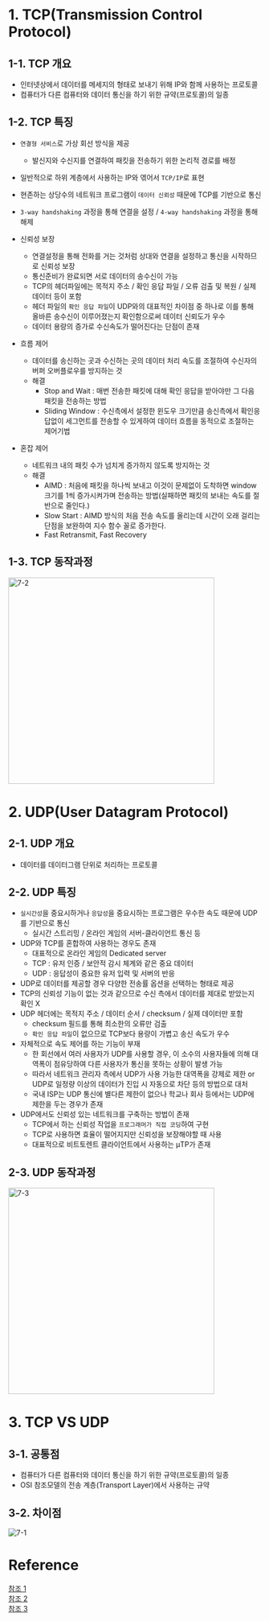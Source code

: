 # 1. TCP(Transmission Control Protocol)
## 1-1. TCP 개요
- 인터넷상에서 데이터를 메세지의 형태로 보내기 위해 IP와 함께 사용하는 프로토콜
- 컴퓨터가 다른 컴퓨터와 데이터 통신을 하기 위한 규약(프로토콜)의 일종

## 1-2. TCP 특징
- `연결형 서비스`로 가상 회선 방식을 제공
  - 발신지와 수신지를 연결하여 패킷을 전송하기 위한 논리적 경로를 배정
- 일반적으로 하위 계층에서 사용하는 IP와 엮어서 `TCP/IP`로 표현
- 현존하는 상당수의 네트워크 프로그램이 `데이터 신뢰성` 때문에 TCP를 기반으로 통신
- `3-way handshaking` 과정을 통해 연결을 설정 / `4-way handshaking` 과정을 통해 해제
  
- 신뢰성 보장
  - 연결설정을 통해 전화를 거는 것처럼 상대와 연결을 설정하고 통신을 시작하므로 신뢰성 보장
  - 통신준비가 완료되면 서로 데이터의 송수신이 가능
  - TCP의 헤더파일에는 목적지 주소 / 확인 응답 파일 / 오류 검출 및 복원 / 실제 데이터 등이 포함
  - 헤더 파일의 `확인 응답 파일`이 UDP와의 대표적인 차이점 중 하나로 이를 통해 올바른 송수신이 이루어졌는지 확인함으로써 데이터 신뢰도가 우수
  - 데이터 용량의 증가로 수신속도가 떨어진다는 단점이 존재
- 흐름 제어
  - 데이터를 송신하는 곳과 수신하는 곳의 데이터 처리 속도를 조절하여 수신자의 버퍼 오버플로우를 방지하는 것
  - 해결
    - Stop and Wait : 매번 전송한 패킷에 대해 확인 응답을 받아야만 그 다음 패킷을 전송하는 방법
    - Sliding Window : 수신측에서 설정한 윈도우 크기만큼 송신측에서 확인응답없이 세그먼트를 전송할 수 있게하여 데이터 흐름을 동적으로 조절하는 제어기법
- 혼잡 제어
  - 네트워크 내의 패킷 수가 넘치게 증가하지 않도록 방지하는 것
  - 해결
    - AIMD : 처음에 패킷을 하나씩 보내고 이것이 문제없이 도착하면 window 크기를 1씩 증가시켜가며 전송하는 방법(실패하면 패킷의 보내는 속도를 절반으로 줄인다.)
    - Slow Start : AIMD 방식의 처음 전송 속도를 올리는데 시간이 오래 걸리는 단점을 보완하여 지수 함수 꼴로 증가한다.
    - Fast Retransmit, Fast Recovery
## 1-3. TCP 동작과정
<img width="410" alt="7-2" src="https://user-images.githubusercontent.com/48504392/128394196-ea5d0143-56bf-46ba-9cfe-a7cf68dfd6f8.png">  

#

# 2. UDP(User Datagram Protocol)
## 2-1. UDP 개요
- 데이터를 데이터그램 단위로 처리하는 프로토콜

## 2-2. UDP 특징
- `실시간성`을 중요시하거나 `응답성`을 중요시하는 프로그램은 우수한 속도 때문에 UDP를 기반으로 통신
  - 실시간 스트리밍 / 온라인 게임의 서버-클라이언트 통신 등
- UDP와 TCP를 혼합하여 사용하는 경우도 존재
  - 대표적으로 온라인 게임의 Dedicated server
  - TCP : 유저 인증 / 보안적 감시 체계와 같은 중요 데이터
  - UDP : 응답성이 중요한 유저 입력 및 서버의 반응
- UDP로 데이터를 제공할 경우 다양한 전송률 옵션을 선택하는 형태로 제공
- TCP의 신뢰성 기능이 없는 것과 같으므로 수신 측에서 데이터를 제대로 받았는지 확인 X
- UDP 헤더에는 목적지 주소 / 데이터 순서 / checksum / 실제 데이터만 포함
  - checksum 필드를 통해 최소한의 오류만 검출
  - `확인 응답 파일`이 없으므로 TCP보다 용량이 가볍고 송신 속도가 우수
- 자체적으로 속도 제어를 하는 기능이 부재
  - 한 회선에서 여러 사용자가 UDP를 사용할 경우, 이 소수의 사용자들에 의해 대역폭이 점유당하여 다른 사용자가 통신을 못하는 상황이 발생 가능
  - 따라서 네트워크 관리자 측에서 UDP가 사용 가능한 대역폭을 강제로 제한 or UDP로 일정량 이상의 데이터가 진입 시 자동으로 차단 등의 방법으로 대처
  - 국내 ISP는 UDP 통신에 별다른 제한이 없으나 학교나 회사 등에서는 UDP에 제한을 두는 경우가 존재
- UDP에서도 신뢰성 있는 네트워크를 구축하는 방법이 존재
  - TCP에서 하는 신뢰성 작업을 `프로그래머가 직접 코딩`하여 구현
  - TCP로 사용하면 효율이 떨어지지만 신뢰성을 보장해야할 때 사용
  - 대표적으로 비트토렌트 클라이언트에서 사용하는 μTP가 존재

## 2-3. UDP 동작과정
<img width="410" alt="7-3" src="https://user-images.githubusercontent.com/48504392/128394199-d26e48c3-02e1-4629-9a2a-39578543a5ef.png">

#

# 3. TCP VS UDP
## 3-1. 공통점
- 컴퓨터가 다른 컴퓨터와 데이터 통신을 하기 위한 규약(프로토콜)의 일종
- OSI 참조모델의 전송 계층(Transport Layer)에서 사용하는 규약

## 3-2. 차이점
![7-1](https://user-images.githubusercontent.com/48504392/128393120-77fbc3d7-44bb-4bed-8305-366b411bae92.png)  

#

# Reference
[참조 1](https://velog.io/@soosungp33/CS-Network#-tcp%EC%99%80-udp)  
[참조 2](https://mangkyu.tistory.com/15)  
[참조 3](https://namu.wiki/w/TCP)  
